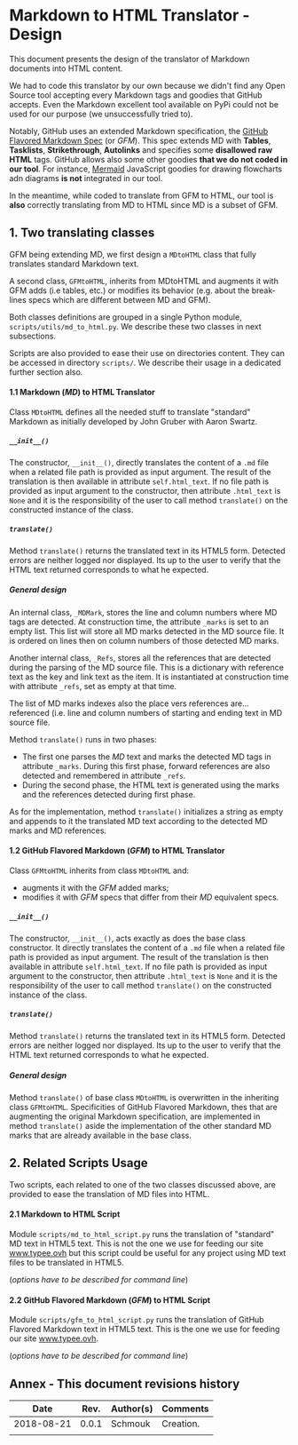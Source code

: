 # Markdown to HTML Translator - Design

This document presents the design of the translator of Markdown documents into 
HTML content.

We had to code this translator by our own because we didn't find any Open 
Source tool accepting every Markdown tags and goodies that GitHub accepts. 
Even the Markdown excellent tool available on PyPi could not be used for our 
purpose (we unsuccessfully tried to).

Notably, GitHub uses an extended Markdown specification, the 
[GitHub Flavored Markdown Spec](https://github.github.com/gfm/) (or _GFM_). 
This spec extends MD with __Tables__, __Tasklists__, __Strikethrough__, 
__Autolinks__ and specifies some __disallowed raw HTML__ tags. GitHub allows 
also some other goodies __that we do not coded in our tool__. For instance, 
[Mermaid](https://mermaidjs.github.io/) JavaScript goodies for drawing 
flowcharts adn diagrams __is not__ integrated in our tool.
 
In the meantime, while coded to translate from GFM to HTML, our tool is 
__also__ correctly translating from MD to HTML since MD is a subset of GFM.



## 1. Two translating classes

GFM being extending MD, we first design a `MDtoHTML` class that fully 
translates standard Markdown text.

A second class, `GFMtoHTML`, inherits from MDtoHTML and augments it with GFM 
adds (i.e tables, etc.) or modifies its behavior (e.g. about the break-lines 
specs which are different between MD and GFM).

Both classes definitions are grouped in a single Python module, 
`scripts/utils/md_to_html.py`. We describe these two classes in next 
subsections.

Scripts are also provided to ease their use on directories content. They can 
be accessed in directory `scripts/`. We describe their usage in a dedicated 
further section also.


#### 1.1 Markdown (_MD_) to HTML Translator

Class `MDtoHTML` defines all the needed stuff to translate "standard" Markdown 
as initially developed by John Gruber with Aaron Swartz.


##### `__init__()`

The constructor, `__init__()`, directly translates the content of a `.md` file 
when a related file path is provided as input argument. The result of the 
translation is then available in attribute `self.html_text`. If no file path 
is provided as input argument to the constructor, then attribute `.html_text` 
is `None` and it is the responsibility of the user to call method 
`translate()` on the constructed instance of the class.


##### `translate()`

Method `translate()` returns the translated text in its HTML5 form. Detected 
errors are neither logged nor displayed. Its up to the user to verify that 
the HTML text returned corresponds to what he expected.


##### General design

An internal class, `_MDMark`, stores the line and column numbers where MD tags 
are detected. At construction time, the attribute `_marks` is set to an empty 
list. This list will store all MD marks detected in the MD source file. It is 
ordered on lines then on column numbers of those detected MD marks.

Another internal class, `_Refs`, stores all the references that are detected 
during the parsing of the MD source file. This is a dictionary with reference 
text as the key and link text as the item. It is instantiated at construction 
time with attribute `_refs`, set as empty at that time.

The list of MD marks indexes also the place vers references are... referenced 
(i.e. line and column numbers of starting and ending text in MD source file.

Method `translate()` runs in two phases:
- The first one parses the _MD_ text and marks the detected MD tags in 
attribute `_marks`. During this first phase, forward references are also 
detected and remembered in attribute `_refs`.
- During the second phase, the HTML text is generated using the marks and the 
references detected during first phase.

As for the implementation, method `translate()` initializes a string as empty 
and appends to it the translated MD text according to the detected MD marks 
and MD references.


#### 1.2 GitHub Flavored Markdown (_GFM_) to HTML Translator

Class `GFMtoHTML` inherits from class `MDtoHTML` and:
- augments it with the _GFM_ added marks;
- modifies it with _GFM_ specs that differ from their _MD_ equivalent specs.


##### `__init__()`

The constructor, `__init__()`, acts exactly as does the base class 
constructor. It directly translates the content of a `.md` file when a related 
file path is provided as input argument. The result of the translation is then 
available in attribute `self.html_text`. If no file path is provided as input 
argument to the constructor, then attribute `.html_text` is `None` and it is 
the responsibility of the user to call method `translate()` on the constructed 
instance of the class.


##### `translate()`

Method `translate()` returns the translated text in its HTML5 form. Detected 
errors are neither logged nor displayed. Its up to the user to verify that 
the HTML text returned corresponds to what he expected.


##### General design

Method `translate()` of base class `MDtoHTML` is overwritten in the inheriting 
class `GFMtoHTML`. Specificities of GitHub Flavored Markdown, thes that are 
augmenting the original Markdown specification, are implemented in method 
`translate()` aside the implementation of the other standard MD marks that are 
already available in the base class.



## 2. Related Scripts Usage

Two scripts, each related to one of the two classes discussed above, are 
provided to ease the translation of MD files into HTML.


#### 2.1 Markdown to HTML Script

Module `scripts/md_to_html_script.py` runs the translation of "standard" MD 
text in HTML5 text. This is not the one we use for feeding our site 
www.typee.ovh but this script could be useful for any project using MD text 
files to be translated in HTML5.

(_options have to be described for command line_)


#### 2.2 GitHub Flavored Markdown (_GFM_) to HTML Script

Module `scripts/gfm_to_html_script.py` runs the translation of GitHub Flavored 
Markdown text in HTML5 text. This is the one we use for feeding our site 
www.typee.ovh.

(_options have to be described for command line_)




## Annex - This document revisions history

| Date  | Rev.  | Author(s)  | Comments  |
|---|---|---|---|
| 2018-08-21 | 0.0.1 | Schmouk | Creation. |
|  |  |  |  |
